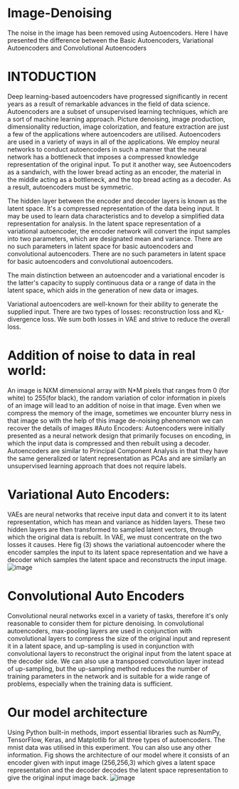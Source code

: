 # Image-Denoising
The noise in the image has been removed using Autoencoders. Here I have presented the difference between the Basic Autoencoders, Variational Autoencoders and Convolutional Autoencoders
# INTODUCTION
Deep learning-based autoencoders have progressed significantly in recent years as a result of remarkable advances in the field of data science. Autoencoders are a subset of unsupervised learning techniques, which are a sort of machine learning approach. Picture denoising, image production, dimensionality reduction, image colorization, and feature extraction are just a few of the applications where autoencoders are utilised. Autoencoders are used in a variety of ways in all of the applications. We employ neural networks to conduct autoencoders in such a manner that the neural network has a bottleneck that imposes a compressed knowledge representation of the original input.
To put it another way, see Autoencoders as a sandwich, with the lower bread acting as an encoder, the material in the middle acting as a bottleneck, and the top bread acting as a decoder. As a result, autoencoders must be symmetric.

The hidden layer between the encoder and decoder layers is known as the latent space. It's a compressed representation of the data being input. It may be used to learn data characteristics and to develop a simplified data representation for analysis. In the latent space representation of a variational autoencoder, the encoder network will convert the input samples into two parameters, which are designated mean and variance. There are no such parameters in latent space for basic autoencoders and convolutional autoencoders. There are no such parameters in latent space for basic autoencoders and convolutional autoencoders.

The main distinction between an autoencoder and a variational encoder is the latter's capacity to supply continuous data or a range of data in the latent space, which aids in the generation of new data or images.

Variational autoencoders are well-known for their ability to generate the supplied input. There are two types of losses: reconstruction loss and KL-divergence loss. We sum both losses in VAE and strive to reduce the overall loss.
# Addition of noise to data in real world:
An image is NXM dimensional array with N*M pixels that ranges from 0 (for white) to 255(for black), the random variation of color information in pixels of an image will lead to an addition of noise in that image.
Even when we compress the memory of the image, sometimes we encounter blurry ness in that image so with the help of this image de-noising phenomenon we can recover the details of images
#Auto Encoders:
Autoencoders were initially presented as a neural network design that primarily focuses on encoding, in which the input data is compressed and then rebuilt using a decoder. Autoencoders are similar to Principal Component Analysis in that they have the same generalized or latent representation as PCAs and are similarly an unsupervised learning approach that does not require labels.

# Variational Auto Encoders:
VAEs are neural networks that receive input data and convert it to its latent representation, which has mean and variance as hidden layers. These two hidden layers are then transformed to sampled latent vectors, through which the original data is rebuilt. In VAE, we must concentrate on the two losses it causes. Here fig (3) shows the variational autoencoder where the encoder samples the input to its latent space representation and we have a decoder which samples the latent space and reconstructs the input image.
![image](https://user-images.githubusercontent.com/64902552/177459315-222b0771-7d27-419e-a40a-867c8ec06916.png)
# Convolutional Auto Encoders
Convolutional neural networks excel in a variety of tasks, therefore it's only reasonable to consider them for picture denoising. In convolutional autoencoders, max-pooling layers are used in conjunction with convolutional layers to compress the size of the original input and represent it in a latent space, and up-sampling is used in conjunction with convolutional layers to reconstruct the original input from the latent space at the decoder side. We can also use a transposed convolution layer instead of up-sampling, but the up-sampling method reduces the number of training parameters in the network and is suitable for a wide range of problems, especially when the training data is sufficient.
# Our model architecture
Using Python built-in methods, import essential libraries such as NumPy, TensorFlow, Keras, and Matplotlib for all three types of autoencoders. The mnist data was utilised in this experiment. You can also use any other information.
Fig shows the architecture of our model where it consists of an encoder given with input image (256,256,3) which gives a latent space representation and the decoder decodes the latent space representation to give the original input image back. 
![image](https://user-images.githubusercontent.com/64902552/177459372-fd502e27-619a-4c17-883a-0fbc831a39c4.png)
